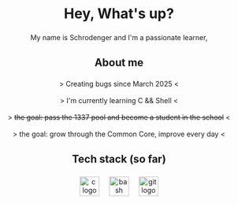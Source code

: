 <h1 align="center">Hey, What's up?</h1>

###

<p align="center">My name is Schrodenger and I'm a passionate learner,</p>

###

<h2 align="center">About me</h2>

###

<p align="center">
  > Creating bugs since March 2025 <<br><br>
  > I'm currently learning C && Shell <<br><br>
  > <s>the goal: pass the 1337 pool and become a student in the school</s> <<br><br>
  > the goal: grow through the Common Core, improve every day <
</p>

###

<h2 align="center">Tech stack (so far)</h2>

###

<div align="center">
  <img src="https://cdn.jsdelivr.net/gh/devicons/devicon/icons/c/c-original.svg" height="40" alt="c logo"  />
  <img width="12" />
  <img src="https://cdn.simpleicons.org/gnubash/4EAA25" height="40" alt="bash logo"  />
  <img width="12" />
  <img src="https://cdn.jsdelivr.net/gh/devicons/devicon/icons/git/git-original.svg" height="40" alt="git logo"  />
</div>

###
